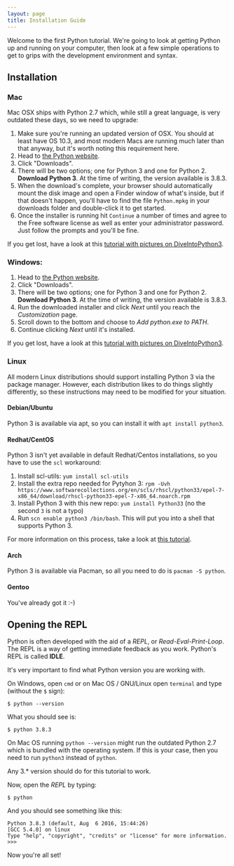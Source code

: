 ```yaml
---
layout: page
title: Installation Guide
---
```


Welcome to the first Python tutorial. We're going to look at getting Python up
and running on your computer, then look at a few simple operations to get to
grips with the development environment and syntax.

## Installation

### Mac

Mac OSX ships with Python 2.7 which, while still a great language, is very
outdated these days, so we need to upgrade:

1. Make sure you're running an updated version of OSX.  You should at least
   have OS 10.3, and most modern Macs are running much later than that anyway,
   but it's worth noting this requirement here.
2. Head to [the Python website](https://www.python.org/).
3. Click "Downloads".
4. There will be two options; one for Python 3 and one for Python 2.
   **Download Python 3**. At the time of writing, the version available is
   3.8.3.
5. When the download's complete, your browser should automatically mount the
   disk image and open a Finder window of what's inside, but if that doesn't
   happen, you'll have to find the file `Python.mpkg` in your downloads folder
   and double-click it to get started.
6. Once the installer is running hit `Continue` a number of times and agree to
   the Free software license as well as enter your administrator password. Just
   follow the prompts and you'll be fine.

If you get lost, have a look at this [tutorial with pictures on DiveIntoPython3](https://diveintopython3.problemsolving.io/installing-python.html#macosx).

### Windows:

1. Head to [the Python website](https://www.python.org/).
2. Click "Downloads".
3. There will be two options; one for Python 3 and one for Python 2.
   **Download Python 3**. At the time of writing, the version available is
   3.8.3.
4. Run the downloaded installer and click *Next* until you reach the
   *Customization* page.
5. Scroll down to the bottom and choose to *Add python.exe to PATH*.
6. Continue clicking *Next* until it's installed.

If you get lost, have a look at this [tutorial with pictures on DiveIntoPython3](https://diveintopython3.problemsolving.io/installing-python.html#windows).

### Linux

All modern Linux distributions should support installing Python 3 via the
package manager.  However, each distribution likes to do things slightly
differently, so these instructions may need to be modified for your situation.

#### Debian/Ubuntu

Python 3 is available via apt, so you can install it with `apt install
python3`.

#### Redhat/CentOS

Python 3 isn't yet available in default Redhat/Centos installations, so you
have to use the `scl` workaround:

1. Install scl-utils: `yum install scl-utils`
2. Install the extra repo needed for Pytyhon 3:
        `rpm -Uvh https://www.softwarecollections.org/en/scls/rhscl/python33/epel-7-x86_64/download/rhscl-python33-epel-7-x86_64.noarch.rpm`
3. Install Python 3 with this new repo: `yum install Python33` (no the second
   `3` is not a typo)
4. Run `scn enable python3 /bin/bash`.  This will put you into a shell that
   supports Python 3.

For more information on this process, take a look at [this tutorial](https://devops.ionos.com/tutorials/install-python-3-on-centos-7.html).

#### Arch

Python 3 is available via Pacman, so all you need to do is `pacman -S python`.

#### Gentoo

You've already got it :-)


## Opening the REPL

Python is often developed with the aid of a *REPL*, or *Read-Eval-Print-Loop*.
The REPL is a way of getting immediate feedback as you work. Python's REPL is
called **IDLE**.

It's very important to find what Python version you are working with.

On Windows, open `cmd` or on Mac OS / GNU/Linux open `terminal` and type
(without the `$` sign):

    $ python --version

What you should see is:

    $ python 3.8.3

On Mac OS running `python --version` might run the outdated Python 2.7 which is bundled with the operating system.
If this is your case, then you need to run `python3` instead of `python`.

Any 3.* version should do for this tutorial to work.

Now, open the *REPL* by typing:

    $ python

And you should see something like this:

    Python 3.8.3 (default, Aug  6 2016, 15:44:26)
    [GCC 5.4.0] on linux
    Type "help", "copyright", "credits" or "license" for more information.
    >>>

Now you're all set!

